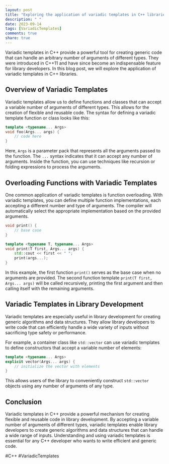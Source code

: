 ```yaml
---
layout: post
title: "Exploring the application of variadic templates in C++ libraries"
description: " "
date: 2023-09-14
tags: [VariadicTemplates]
comments: true
share: true
---
```


Variadic templates in C++ provide a powerful tool for creating generic code that can handle an arbitrary number of arguments of different types. They were introduced in C++11 and have since become an indispensable feature for library developers. In this blog post, we will explore the application of variadic templates in C++ libraries.

## Overview of Variadic Templates

Variadic templates allow us to define functions and classes that can accept a variable number of arguments of different types. This allows for the creation of flexible and reusable code. The syntax for defining a variadic template function or class looks like this:

```cpp
template <typename... Args>
void foo(Args... args) {
    // code here
}
```

Here, `Args` is a parameter pack that represents all the arguments passed to the function. The `...` syntax indicates that it can accept any number of arguments. Inside the function, you can use techniques like recursion or folding expressions to process the arguments.

## Overloading Functions with Variadic Templates

One common application of variadic templates is function overloading. With variadic templates, you can define multiple function implementations, each accepting a different number and type of arguments. The compiler will automatically select the appropriate implementation based on the provided arguments.

```cpp
void print() {
    // base case
}

template <typename T, typename... Args>
void print(T first, Args... args) {
    std::cout << first << " ";
    print(args...);
}
```

In this example, the first function `print()` serves as the base case when no arguments are provided. The second function template `print(T first, Args... args)` will be called recursively, printing the first argument and then calling itself with the remaining arguments.

## Variadic Templates in Library Development

Variadic templates are especially useful in library development for creating generic algorithms and data structures. They allow library developers to write code that can efficiently handle a wide variety of inputs without sacrificing type safety or performance.

For example, a container class like `std::vector` can use variadic templates to define constructors that accept a variable number of elements:

```cpp
template <typename... Args>
explicit vector(Args... args) {
    // initialize the vector with elements
}
```

This allows users of the library to conveniently construct `std::vector` objects using any number of arguments of any type.

## Conclusion

Variadic templates in C++ provide a powerful mechanism for creating flexible and reusable code in library development. By accepting a variable number of arguments of different types, variadic templates enable library developers to create generic algorithms and data structures that can handle a wide range of inputs. Understanding and using variadic templates is essential for any C++ developer who wants to write efficient and generic code.

#C++ #VariadicTemplates